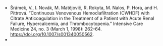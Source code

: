 - Šrámek, V., I. Novák, M. Matějovič, R. Rokyta, M. Nalos, P. Hora, and H. Pittrová. “Continuous Venovenous Hemodiafiltration (CWHDF) with Citrate Anticoagulation in the Treatment of a Patient with Acute Renal Failure, Hypercalcemia, and Thrombocytopenia.” Intensive Care Medicine 24, no. 3 (March 1, 1998): 262–64. https://doi.org/10.1007/s001340050562.
- 